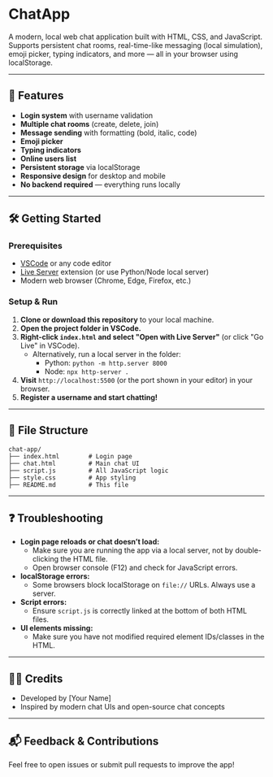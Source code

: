 # ChatApp

A modern, local web chat application built with HTML, CSS, and JavaScript. Supports persistent chat rooms, real-time-like messaging (local simulation), emoji picker, typing indicators, and more — all in your browser using localStorage.

---

## 🚀 Features
- **Login system** with username validation
- **Multiple chat rooms** (create, delete, join)
- **Message sending** with formatting (bold, italic, code)
- **Emoji picker**
- **Typing indicators**
- **Online users list**
- **Persistent storage** via localStorage
- **Responsive design** for desktop and mobile
- **No backend required** — everything runs locally

---

## 🛠️ Getting Started

### Prerequisites
- [VSCode](https://code.visualstudio.com/) or any code editor
- [Live Server](https://marketplace.visualstudio.com/items?itemName=ritwickdey.LiveServer) extension (or use Python/Node local server)
- Modern web browser (Chrome, Edge, Firefox, etc.)

### Setup & Run
1. **Clone or download this repository** to your local machine.
2. **Open the project folder in VSCode.**
3. **Right-click `index.html` and select "Open with Live Server"** (or click "Go Live" in VSCode).
   - Alternatively, run a local server in the folder:
     - Python: `python -m http.server 8000`
     - Node: `npx http-server .`
4. **Visit** `http://localhost:5500` (or the port shown in your editor) in your browser.
5. **Register a username and start chatting!**

---

## 📄 File Structure
```
chat-app/
├── index.html        # Login page
├── chat.html         # Main chat UI
├── script.js         # All JavaScript logic
├── style.css         # App styling
├── README.md         # This file
```

---

## ❓ Troubleshooting
- **Login page reloads or chat doesn’t load:**
  - Make sure you are running the app via a local server, not by double-clicking the HTML file.
  - Open browser console (F12) and check for JavaScript errors.
- **localStorage errors:**
  - Some browsers block localStorage on `file://` URLs. Always use a server.
- **Script errors:**
  - Ensure `script.js` is correctly linked at the bottom of both HTML files.
- **UI elements missing:**
  - Make sure you have not modified required element IDs/classes in the HTML.

---

## 👨‍💻 Credits
- Developed by [Your Name]
- Inspired by modern chat UIs and open-source chat concepts

---

## 📬 Feedback & Contributions
Feel free to open issues or submit pull requests to improve the app!
